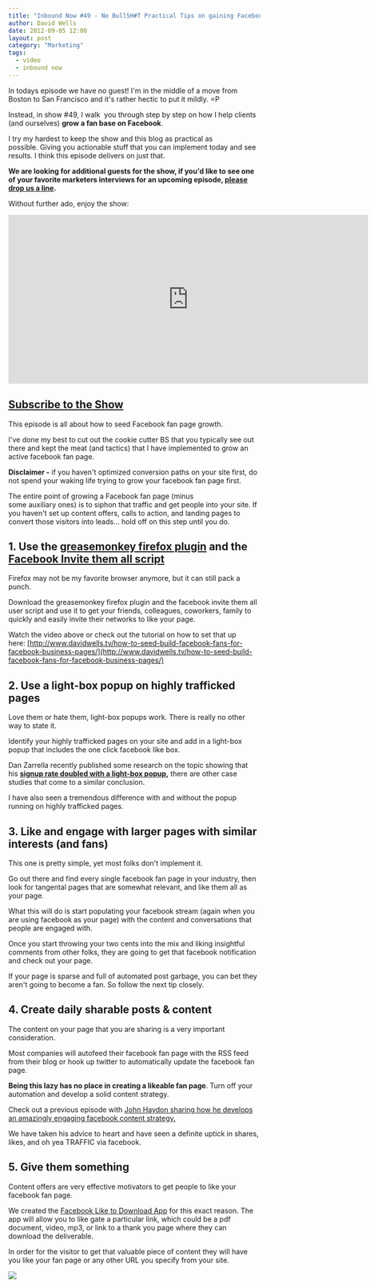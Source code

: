 ```yaml
---
title: "Inbound Now #49 - No BullSH#T Practical Tips on gaining Facebook Pages"
author: David Wells
date: 2012-09-05 12:00
layout: post
category: "Marketing"
tags:
  - video
  - inbound now
---
```


In todays episode we have no guest! I'm in the middle of a move from Boston to San Francisco and it's rather hectic to put it mildly. =P

Instead, in show #49, I walk  you through step by step on how I help clients (and ourselves) **grow a fan base on Facebook**.

I try my hardest to keep the show and this blog as practical as possible. Giving you actionable stuff that you can implement today and see results. I think this episode delivers on just that.

**We are looking for additional guests for the show, if you'd like to see one of your favorite marketers interviews for an upcoming episode, [please drop us a line](https://davidwells.io/contact/).**

Without further ado, enjoy the show:  

<iframe src="https://www.youtube.com/embed/RgtWNDcIhRI?list=UUCqiE-EcfDjaKGXSxtegcyg&amp;hl=en_US" width="720" height="338" frameborder="0"></iframe>

## [Subscribe to the Show](http://inboundly.wpengine.com/subscribe/ "Subscribe to the Inbound Now TV Social Media and Inbound Marketing Podcast")

This episode is all about how to seed Facebook fan page growth.

I've done my best to cut out the cookie cutter BS that you typically see out there and kept the meat (and tactics) that I have implemented to grow an active facebook fan page.

**Disclaimer -** if you haven't optimized conversion paths on your site first, do not spend your waking life trying to grow your facebook fan page first.

The entire point of growing a Facebook fan page (minus some auxiliary ones) is to siphon that traffic and get people into your site. If you haven't set up content offers, calls to action, and landing pages to convert those visitors into leads... hold off on this step until you do.

## 1. Use the [greasemonkey firefox plugin](https://addons.mozilla.org/en-US/firefox/addon/greasemonkey/) and the [Facebook Invite them all script](http://userscripts.org/scripts/show/89653)

Firefox may not be my favorite browser anymore, but it can still pack a punch.

Download the greasemonkey firefox plugin and the facebook invite them all user script and use it to get your friends, colleagues, coworkers, family to quickly and easily invite their networks to like your page.

Watch the video above or check out the tutorial on how to set that up here: [http://www.davidwells.tv/how-to-seed-build-facebook-fans-for-facebook-business-pages/](http://www.davidwells.tv/how-to-seed-build-facebook-fans-for-facebook-business-pages/)

## 2. Use a light-box popup on highly trafficked pages

Love them or hate them, light-box popups work. There is really no other way to state it.

Identify your highly trafficked pages on your site and add in a light-box popup that includes the one click facebook like box.

Dan Zarrella recently published some research on the topic showing that his **[signup rate doubled with a light-box popup](http://danzarrella.com/my-data-shows-email-popups-work-and-dont-hurt.html),** there are other case studies that come to a similar conclusion.

I have also seen a tremendous difference with and without the popup running on highly trafficked pages.

## 3. Like and engage with larger pages with similar interests (and fans)

This one is pretty simple, yet most folks don't implement it.

Go out there and find every single facebook fan page in your industry, then look for tangental pages that are somewhat relevant, and like them all as your page.

What this will do is start populating your facebook stream (again when you are using facebook as your page) with the content and conversations that people are engaged with.

Once you start throwing your two cents into the mix and liking insightful comments from other folks, they are going to get that facebook notification and check out your page.

If your page is sparse and full of automated post garbage, you can bet they aren't going to become a fan. So follow the next tip closely.

## 4. Create daily sharable posts & content

The content on your page that you are sharing is a very important consideration.

Most companies will autofeed their facebook fan page with the RSS feed from their blog or hook up twitter to automatically update the facebook fan page.

**Being this lazy has no place in creating a likeable fan page**. Turn off your automation and develop a solid content strategy.

Check out a previous episode with [John Haydon sharing how he develops an amazingly engaging facebook content strategy.](http://inboundly.wpengine.com/how-to-engage-grow-your-facebook-fan-page-with-john-haydon/)

We have taken his advice to heart and have seen a definite uptick in shares, likes, and oh yea TRAFFIC via facebook.

## 5. Give them something

Content offers are very effective motivators to get people to like your facebook fan page.

We created the [Facebook Like to Download App](http://inboundly.wpengine.com/apps/like-to-download-app/) for this exact reason. The app will allow you to like gate a particular link, which could be a pdf document, video, mp3, or link to a thank you page where they can download the deliverable.

In order for the visitor to get that valuable piece of content they will have you like your fan page or any other URL you specify from your site.

[![](http://inboundnow.com/wp-content/uploads/2012/09/inboundnow-podcast-box-300x300.jpg)](https://davidwells.io/tags/inbound-now/)
